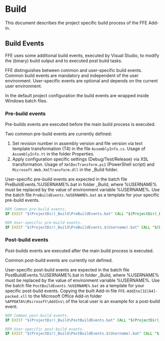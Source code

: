 # Build

This document describes the project specific build process of the FFE Add-in.



## Build Events

FFE uses some additional build events, executed by Visual Studio, to modify the (binary) build output and to executed post build tasks.

FFE distinguishes between common and user-specific build events.
Common build events are mandatory and independent of the user environment.
User-specific events are optional and depends on the current user environment.

In the default project configuration the build events are wrapped inside Windows batch files.



### Pre-build events

Pre-builds events are executed before the main build process is executed.

Two common pre-build events are currently defined:

1. Set revision number in assembly version and file version via text template transformation (T4) in the file `AssemblyInfo.cs`.
   Usage of `AssemblyInfo.tt` in the folder Properties.
2. Apply configuration specific settings (Debug/Test/Release) via XSL transformation.
   Usage of `XmlDocTransform.ps1` (PowerShell script) and `Microsoft.Web.XmlTransform.dll` in the _Build folder.

User-specific pre-build events are expected in the batch file PreBuildEvents.%USERNAME%.bat in folder _Build, where %USERNAME% must be replaced by the value of environment variable %USERNAME%. Use the batch file `PreBuildEvents.%USERNAME%.bat` as a template for your specific pre-build events.

```cmd
REM Common pre-build events.
IF EXIST "$(ProjectDir)_Build\PreBuildEvents.bat" CALL "$(ProjectDir)_Build\PreBuildEvents.bat" "$(ProjectDir)" "$(ConfigurationName)" "$(DevEnvDir)"

REM User-specific pre-build events.
IF EXIST "$(ProjectDir)_Build\PreBuildEvents.$(Username).bat" CALL "$(ProjectDir)_Build\PreBuildEvents.$(Username).bat" "$(ProjectDir)" "$(ConfigurationName)" "$(DevEnvDir)"
```



### Post-build events

Post-builds events are executed after the main build process is executed.

Common post-build events are currently not defined.

User-specific post-build events are expected in the batch file PostBuildEvents.%USERNAME%.bat in folder _Build, where %USERNAME% must be replaced by the value of environment variable %USERNAME%. Use the batch file `PostBuildEvents.%USERNAME%.bat` as a template for your specific post-build events. Copying the built Add-in file `FFE-AddInx[32|64]-packed.xll` to the Microsoft Office Add-in folder `%APPDATA%\Microsoft\AddIns\` of the local user is an example for a post-build event.

```cmd
REM Common post-build events.
IF EXIST "$(ProjectDir)_Build\PostBuildEvents.bat" CALL "$(ProjectDir)_Build\PostBuildEvents.bat" "$(ProjectDir)" "$(ConfigurationName)"

REM User-specific post-build events.
IF EXIST "$(ProjectDir)_Build\PostBuildEvents.$(Username).bat" CALL "$(ProjectDir)_Build\PostBuildEvents.$(Username).bat" "$(ProjectDir)" "$(ConfigurationName)"
```